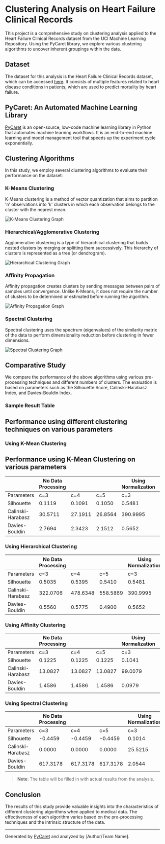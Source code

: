 # Clustering Analysis on Heart Failure Clinical Records

This project is a comprehensive study on clustering analysis applied to the Heart Failure Clinical Records dataset from the UCI Machine Learning Repository. Using the PyCaret library, we explore various clustering algorithms to uncover inherent groupings within the data.

## Dataset

The dataset for this analysis is the Heart Failure Clinical Records dataset, which can be accessed [here](https://archive.ics.uci.edu/ml/datasets/Heart+failure+clinical+records). It consists of multiple features related to heart disease conditions in patients, which are used to predict mortality by heart failure.

## PyCaret: An Automated Machine Learning Library

[PyCaret](https://pycaret.org/) is an open-source, low-code machine learning library in Python that automates machine learning workflows. It is an end-to-end machine learning and model management tool that speeds up the experiment cycle exponentially.

## Clustering Algorithms

In this study, we employ several clustering algorithms to evaluate their performance on the dataset:

### K-Means Clustering

K-Means clustering is a method of vector quantization that aims to partition 'n' observations into 'k' clusters in which each observation belongs to the cluster with the nearest mean.

![K-Means Clustering Graph](path_to_kmeans_graph)

### Hierarchical/Agglomerative Clustering

Agglomerative clustering is a type of hierarchical clustering that builds nested clusters by merging or splitting them successively. This hierarchy of clusters is represented as a tree (or dendrogram).

![Hierarchical Clustering Graph](path_to_hierarchical_graph)

### Affinity Propagation

Affinity propagation creates clusters by sending messages between pairs of samples until convergence. Unlike K-Means, it does not require the number of clusters to be determined or estimated before running the algorithm.

![Affinity Propagation Graph](path_to_affinity_graph)

### Spectral Clustering

Spectral clustering uses the spectrum (eigenvalues) of the similarity matrix of the data to perform dimensionality reduction before clustering in fewer dimensions.

![Spectral Clustering Graph](path_to_spectral_graph)

## Comparative Study

We compare the performance of the above algorithms using various pre-processing techniques and different numbers of clusters. The evaluation is based on parameters such as the Silhouette Score, Calinski-Harabasz Index, and Davies-Bouldin Index.

### Sample Result Table

## Performance using different clustering techniques on various parameters

### Using K-Mean Clustering




## Performance using K-Mean Clustering on various parameters

|                    | No Data Processing       |                      |                      | Using Normalization  |                      |                      | Using Transformation |                      |                      | Using PCA             |                      |                      | Using T+N             |                      |                      | Using TNP             |                      |                      |
|--------------------|--------------------------|----------------------|----------------------|----------------------|----------------------|----------------------|----------------------|----------------------|----------------------|----------------------|----------------------|----------------------|----------------------|----------------------|----------------------|----------------------|----------------------|----------------------|
| Parameters         | c=3                      | c=4                  | c=5                  | c=3                  | c=4                  | c=5                  | c=3                  | c=4                  | c=5                  | c=3                  | c=4                  | c=5                  | c=3                  | c=4                  | c=5                  | c=3                  | c=4                  | c=5                  |
| Silhouette         | 0.1119                   | 0.1091               | 0.1050               | 0.5481               | 0.5550               | 0.5384               | 0.1019               | 0.1004               | 0.0934               | 0.5481               | 0.5550               | 0.5384               | 0.1019               | 0.1004               | 0.0934               | 0.1002               | 0.0995               | 0.0901               |
| Calinski-Harabasz  | 30.5711                   | 27.1911               | 26.8564               | 390.9995              | 499.2357              | 602.3528              | 31.2372               | 28.7375               | 25.2785               | 390.9995              | 499.2357              | 602.3528              | 31.2372               | 28.7375               | 25.2785               | 30.9257               | 28.7118               | 24.6674               |
| Davies-Bouldin     | 2.7694                    | 2.3423                | 2.1512                | 0.5652                | 0.5645                | 0.5070                | 2.6056                | 2.4102                | 2.4469                | 0.5652                | 0.5645                | 0.5070                | 2.6056                | 2.4102                | 2.4469                | 2.6741                | 2.4223                | 2.4010                |


### Using Hierarchical Clustering

|                    | No Data Processing       |                      |                      | Using Normalization  |                      |                      | Using Transformation |                      |                      | Using PCA             |                      |                      | Using T+N             |                      |                      | Using TNP             |                      |                      |
|--------------------|--------------------------|----------------------|----------------------|----------------------|----------------------|----------------------|----------------------|----------------------|----------------------|----------------------|----------------------|----------------------|----------------------|----------------------|----------------------|----------------------|----------------------|----------------------|
| Parameters         | c=3                      | c=4                  | c=5                  | c=3                  | c=4                  | c=5                  | c=3                  | c=4                  | c=5                  | c=3                  | c=4                  | c=5                  | c=3                  | c=4                  | c=5                  | c=3                  | c=4                  | c=5                  |
| Silhouette         | 0.5035                   | 0.5395               | 0.5410               | 0.5481               | 0.5550               | 0.5384               | 0.5189               | 0.5408               | 0.5639               | 0.5035               | 0.5395               | 0.5410               | 0.0795               | 0.0632               | 0.0640               | 0.0795               | 0.0632               | 0.0640               |
| Calinski-Harabasz  | 322.0706                 | 478.6348             | 558.5869             | 390.9995             | 499.2357             | 602.3528             | 467.7175             | 497.6851             | 723.6225             | 322.0706             | 478.6348             | 558.5869             | 23.5111              | 21.4581              | 19.9122              | 23.5111              | 21.4581              | 19.9122              |
| Davies-Bouldin     | 0.5560                   | 0.5775               | 0.4900               | 0.5652               | 0.5645               | 0.5070               | 0.6099               | 0.5251               | 0.4999               | 0.5560               | 0.5775               | 0.4900               | 2.7879               | 2.7318               | 2.6240               | 2.7879               | 2.7318               | 2.6240               |



### Using Affinity Clustering

|                    | No Data Processing       |                      |                      | Using Normalization  |                      |                      | Using Transformation |                      |                      | Using PCA             |                      |                      | Using T+N             |                      |                      | Using TNP             |                      |                      |
|--------------------|--------------------------|----------------------|----------------------|----------------------|----------------------|----------------------|----------------------|----------------------|----------------------|----------------------|----------------------|----------------------|----------------------|----------------------|----------------------|----------------------|----------------------|----------------------|
| Parameters         | c=3                      | c=4                  | c=5                  | c=3                  | c=4                  | c=5                  | c=3                  | c=4                  | c=5                  | c=3                  | c=4                  | c=5                  | c=3                  | c=4                  | c=5                  | c=3                  | c=4                  | c=5                  |
| Silhouette         | 0.1225                   | 0.1225               | 0.1225               | 0.1041               | 0.1041               | 0.1041               | 0.5189               | 0.5408               | 0.5639               | 0.5187               | 0.5187               | 0.5187               | 0.1032               | 0.1032               | 0.1032               | 0.1032               | 0.1032               | 0.1032               |
| Calinski-Harabasz  | 13.0827                  | 13.0827              | 13.0827              | 99.0079              | 99.0079              | 99.0079              | 467.7175             | 497.6851             | 723.6225             | 622.5975             | 622.5975             | 622.5975             | 10.4685              | 10.4685              | 10.4685              | 10.4685              | 10.4685              | 10.4685              |
| Davies-Bouldin     | 1.4586                   | 1.4586               | 1.4586               | 0.0979               | 0.0979               | 0.0979               | 0.6099               | 0.5251               | 0.4999               | 0.3520               | 0.3520               | 0.3520               | 1.6360               | 1.6360               | 1.6360               | 1.6360               | 1.6360               | 1.6360               |


### Using Spectral Clustering

|                    | No Data Processing       |                      |                      | Using Normalization  |                      |                      | Using Transformation |                      |                      | Using PCA             |                      |                      | Using T+N             |                      |                      | Using TNP             |                      |                      |
|--------------------|--------------------------|----------------------|----------------------|----------------------|----------------------|----------------------|----------------------|----------------------|----------------------|----------------------|----------------------|----------------------|----------------------|----------------------|----------------------|----------------------|----------------------|----------------------|
| Parameters         | c=3                      | c=4                  | c=5                  | c=3                  | c=4                  | c=5                  | c=3                  | c=4                  | c=5                  | c=3                  | c=4                  | c=5                  | c=3                  | c=4                  | c=5                  | c=3                  | c=4                  | c=5                  |
| Silhouette         | -0.4459                  | -0.4459              | -0.4459              | 0.1014               | 0.0990               | 0.0808               | 0.5189               | 0.5408               | 0.5639               | 0.1837               | 0.1878               | -0.0019              | -0.4459              | -0.4459              | -0.4459              | 0.0763               | 0.0093               | 0.0216               |
| Calinski-Harabasz  | 0.0000                   | 0.0000               | 0.0000               | 25.5215              | 24.0728              | 17.6941              | 467.7175             | 497.6851             | 723.6225             | 24.1492              | 2.6185               | 9.8623               | 0.0000               | 0.0000               | 0.0000               | 18.6338              | 13.4337              | 14.2128              |
| Davies-Bouldin     | 617.3178                 | 617.3178             | 617.3178             | 2.0544               | 2.5158               | 1.9831               | 0.6099               | 0.5251               | 0.4999               | 1.0114               | 10.0583              | 11.3438              | 617.3178             | 617.3178             | 617.3178             | 2.1713               | 1.9879               | 2.2494               |


> **Note**: The table will be filled in with actual results from the analysis.

## Conclusion

The results of this study provide valuable insights into the characteristics of different clustering algorithms when applied to medical data. The effectiveness of each algorithm varies based on the pre-processing techniques and the intrinsic structure of the data.

---
Generated by [PyCaret](https://pycaret.org/) and analyzed by [Author/Team Name].
